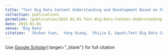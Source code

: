 ```yaml
---
title: "Text Big Data Content Understanding and Development Based on Feature Learning (in Chinese)"
collection: publications
permalink: /publication/2015-01-01-Text-Big-Data-Content-Understanding-and-Development-Based-on-Feature-Learning-in-Chinese
date: 2015-01-01
venue: 'Big Data'
citation: ' Shuhan Yuan,  Yang Xiang,  Shijia E, &quot;Text Big Data Content Understanding and Development Based on Feature Learning (in Chinese).&quot; Big Data, 2015.'
---
```

Use [Google Scholar](https://scholar.google.com/scholar?q=Text+Big+Data+Content+Understanding+and+Development+Based+on+Feature+Learning+(in+Chinese)){:target="_blank"} for full citation